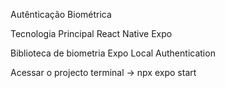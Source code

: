 Autênticação Biométrica

Tecnologia Principal
React Native Expo

Biblioteca de biometria
Expo Local Authentication

Acessar o projecto
terminal -> npx expo start
